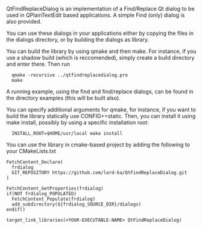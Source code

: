 QtFindReplaceDialog is an implementation of a Find/Replace Qt dialog
to be used in QPlainTextEdit based applications.
A simple Find (only) dialog is also provided.

You can use these dialogs in your applications either by copying
the files in the dialogs directory, or by building the dialogs as library.

You can build the library by using qmake and then make.
For instance, if you use a shadow build (which is reccomended),
simply create a build directory and enter there. Then run
```
  qmake -recursive ../qtfindreplacedialog.pro
  make
```
A running example, using the find and find/replace dialogs,
can be found in the directory examples (this will be built also).

You can specify additional arguments for qmake, for instance,
if you want to build the library statically use CONFIG+=static.
Then, you can install it using make install, possibly by
using a specific installation root:
```
  INSTALL_ROOT=$HOME/usr/local make install
```
You can use the library in cmake-based project by adding the following to your CMakeLists.txt
```
FetchContent_Declare(
  frdialog
  GIT_REPOSITORY https://github.com/lord-ka/QtFindReplaceDialog.git
)

FetchContent_GetProperties(frdialog)
if(NOT frdialog_POPULATED)
  FetchContent_Populate(frdialog)
  add_subdirectory(${frdialog_SOURCE_DIR}/dialogs)
endif()

target_link_libraries(<YOUR-EXECUTABLE-NAME> QtFindReplaceDialog)
```
